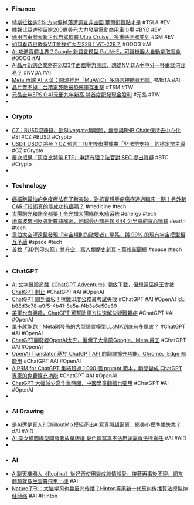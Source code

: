 - ### Finance
- [特斯拉挫逾3% 方向盤掉落遭調查非主因 華爾街觀點才是](https://m.cnyes.com/news/id/5109249) #TSLA #EV
- [據報比亞迪預留逾200億美元大力發展電動商用車市場](https://news.cnyes.com/news/id/5109145) #BYD #EV
- [通用汽車發表新世代自駕軟體 Ultra Cruise，多重感測器並列](https://technews.tw/2023/03/08/gm-ultra-cruise/) #GM #EV
- [如何看待谷歌将ViT参数扩大至22B：ViT-22B？](https://www.zhihu.com/question/583748997/answer/2900098247?utm_id=0) #GOOG #AI
- [AI 攻進實體世界？Google 新語言模型 PaLM-E，可讓機器人自動拿取零食](https://www.inside.com.tw/article/30941-Google-PaLM-E-robotics) #GOOG #AI
- [AI晶片新創企業將在2023年面臨壓力測試，想從NVIDIA手中分一杯羹談何容易？](https://www.techbang.com/posts/104167-omdia-the-best-funded-ai-chip-startups-will-face-stress-tests) #NVDA #AI
- [Meta 再端 AI 大菜：開源推出「MuAViC」多語言視聽資料庫 ](https://www.inside.com.tw/article/30953-Meta-AI-muavic-audio-visual-speech-translation-benchmark) #META #AI
- [晶片賣不掉！台積電死敵被恐怖庫存重擊](https://ctee.com.tw/news/global/821090.html) #TSM #TW
- [元晶去年EPS 0.41元衝九年新高 將首度配發現金股利](https://m.cnyes.com/news/id/5108570) #元晶 #TW
-
- ### Crypto
- [CZ：BUSD沒賺錢、對Silvergate無曝險，無參與BNB Chain保持去中心化](https://www.blocktempo.com/binance-did-not-make-profit-in-busd-no-risk-in-silvergate/) #SI #CZ #BUSD #Crypto
- [USDT USDC 將死？CZ 預言：10年後市場或由「非法幣支持」的穩定幣主導](https://www.blocktempo.com/the-future-stable-currency-market-will-be-dominated-by-fiat-backed-stable-currencies/) #CZ #Crypto
- [屢次拒絕「灰度比特幣 ETF」申請有理？法官對 SEC 提出質疑](https://blockcast.it/2023/03/08/judges-questioned-sec-over-denial-of-grayscale-bitcoin-etf/) #BTC #Crypto
-
- ### Technology
- [癌細胞最怕的免疫療法有了新突破，對抗實體腫瘤癌症通過臨床一期！另外新CAR-T技術真的能成功抗癌嗎？](https://www.youtube.com/watch?v=e_MEfPp6Ep4) #medicine #tech
- [太陽的光和熱全都要！全光譜太陽綠能永續系統](https://technews.tw/2023/02/28/full-spectrum-solar-green-energy-sustainable-system/) #energy #tech
- [地震波來回反彈新數據解密，地球最內部是顆 644 公里寬的實心鐵球](https://technews.tw/2023/02/27/earthquake-earth-innermost-inner-core/) #earth #tech
- [韋伯太空望遠鏡發現「宇宙規則的破壞者」星系，與 99% 的現有宇宙模型相互矛盾](https://www.techbang.com/posts/104230-the-webb-space-telescope-has-discovered-galaxies-that) #space #tech
- [首枚「3D列印火箭」將升空　寫人類歷史新頁 - 華視新聞網](https://news.cts.com.tw/cts/international/202303/202303082151194.html) #space #tech
-
- ### ChatGPT
- [AI 文字冒險遊戲《ChatGPT Adventure》開放下載，但想當巫妖王會被 ChatGPT 制止](https://news.gamebase.com.tw/news/detail/99407769) #ChatGPT #AI #OpenAI
- [ChatGPT 踢到鐵板！挑戰印度公務員考試失敗](https://www.inside.com.tw/article/30918-ChatGPT-India-AI) #ChatGPT #AI #OpenAI
  id:: b88d3c78-a9f5-4b41-8e5a-f4b3a6e50e69
- [美軍也有興趣，ChatGPT 可幫助軍方快速解決疑難雜症](https://technews.tw/2023/03/02/usaf-is-considering-chatgpt-for-heavy-knowledge-management-works/) #ChatGPT #AI #OpenAI
- [單卡就能跑！Meta剛發佈的大型語言模型LLaMA到底有多厲害？](https://www.techbang.com/posts/104302-you-can-run-with-a-single-card-how-powerful-is-llama-the) #ChatGPT #AI #OpenAI
- [ChatGPT開發者OpenAI太夯，僱傭了大量前Google、Meta 員工](https://www.techbang.com/posts/104293-openai-the-company-behind-chatgpt-has-hired-a-large-number-of) #ChatGPT #AI #OpenAI
- [OpenAI Translator 基於 ChatGPT API 的翻譯擴充功能，Chrome、Edge 都能用](https://www.kocpc.com.tw/archives/482936) #ChatGPT #AI #OpenAI
- [AIPRM for ChatGPT 集結超過 1,000 個 prompt 範本，瞬間變成 ChatGPT 專家的免費擴充功能](https://www.kocpc.com.tw/archives/483360) #ChatGPT #AI #OpenAI
- [ChatGPT 大幅減少寫作業時間，中國學童翻牆也要用](https://technews.tw/2023/03/09/china-students-use-chatgpt-through-vpn/) #ChatGPT #AI #OpenAI
-
- ### AI Drawing
- [是AI還是真人? ChilloutMix模組產出AI寫真照超逼真，網美小模準備失業？](https://www.techbang.com/posts/104242-realistic-style-ai-photo-photos-are-super-realistic) #AI #AID
- [AI 美女繪圖模型開發者放棄版權    憂色情寫真不法用途需負法律責任](https://unwire.hk/2023/03/02/ai-8/fun-tech/) #AI #AID
-
- ### AI
- [AI聊天機器人《Replika》從好奇使用變成談情說愛，接著再事後不理，網友體驗就像坐雲霄飛車一樣](https://news.gamme.com.tw/1755248) #AI
- [Nature子刊：大脑学习也靠反向传播？Hinton等用新一代反向传播算法模拟神经网络](https://developer.aliyun.com/article/851389) #AI #Hinton